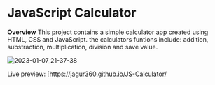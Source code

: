 # JavaScript Calculator

**Overview**
This project contains a simple calculator app created using HTML, CSS and JavaScript. the calculators funtions include: addition, substraction, multiplication, division and save value.

![2023-01-07_21-37-38](https://user-images.githubusercontent.com/48265165/211171364-8dd20252-e78b-4fef-8bc3-468712ee02f5.gif)

Live preview: [https://jagur360.github.io/JS-Calculator/
